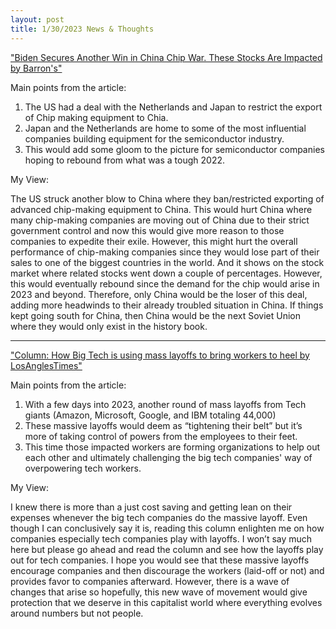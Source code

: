 ```yaml
---
layout: post
title: 1/30/2023 News & Thoughts
---
```


["Biden Secures Another Win in China Chip War. These Stocks Are Impacted by Barron's"](https://www.barrons.com/articles/baidu-china-chatgpt-google-microsoft-ai-51675075605)

Main points from the article:

1.	The US had a deal with the Netherlands and Japan to restrict the export of Chip making equipment to Chia.
2.	Japan and the Netherlands are home to some of the most influential companies building equipment for the semiconductor industry.
3.	This would add some gloom to the picture for semiconductor companies hoping to rebound from what was a tough 2022.


My View:

The US struck another blow to China where they ban/restricted exporting of advanced chip-making equipment to China. 
This would hurt China where many chip-making companies are moving out of China due to their strict government control and now this would give more reason to those companies to expedite their exile. 
However, this might hurt the overall performance of chip-making companies since they would lose part of their sales to one of the biggest countries in the world. 
And it shows on the stock market where related stocks went down a couple of percentages. However, this would eventually rebound since the demand for the chip would arise in 2023 and beyond. 
Therefore, only China would be the loser of this deal, adding more headwinds to their already troubled situation in China. 
If things kept going south for China, then China would be the next Soviet Union where they would only exist in the history book.


-----------------------------------------------------------------------------------------------------------------------------------------------------------


["Column: How Big Tech is using mass layoffs to bring workers to heel by LosAnglesTimes"](https://www.msn.com/en-us/money/other/column-how-big-tech-is-using-mass-layoffs-to-bring-workers-to-heel/ar-AA16Ti96)

Main points from the article:

1.	With a few days into 2023, another round of mass layoffs from Tech giants (Amazon, Microsoft, Google, and IBM totaling 44,000)
2.	These massive layoffs would deem as “tightening their belt” but it’s more of taking control of powers from the employees to their feet.
3.	This time those impacted workers are forming organizations to help out each other and ultimately challenging the big tech companies' way of overpowering tech workers.

My View:

I knew there is more than a just cost saving and getting lean on their expenses whenever the big tech companies do the massive layoff. 
Even though I can conclusively say it is, reading this column enlighten me on how companies especially tech companies play with layoffs. 
I won’t say much here but please go ahead and read the column and see how the layoffs play out for tech companies. 
I hope you would see that these massive layoffs encourage companies and then discourage the workers (laid-off or not) and provides favor to companies afterward. 
However, there is a wave of changes that arise so hopefully, this new wave of movement would give protection that we deserve in this capitalist world where everything evolves around numbers but not people.

